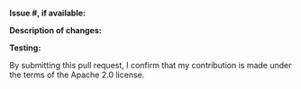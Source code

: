 **Issue #, if available:**

**Description of changes:**

**Testing:**

By submitting this pull request, I confirm that my contribution is made under the terms of the Apache 2.0 license.
